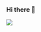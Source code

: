 ### Hi there 👋

<!--
**RK41099/RK41099** is a ✨ _special_ ✨ repository because its `README.md` (this file) appears on your GitHub profile.

<img src="https://github.com/RK41099/RK41099/blob/master/Screenshot%20(18).png" width="1581" height="515" alt="banner">
<!--
Here are some ideas to get you started:
- 🔭 I’m currently working on ...
- 🌱 I’m currently learning ...
- 👯 I’m looking to collaborate on ...
- 🤔 I’m looking for help with ...
- 💬 Ask me about ...
- 📫 How to reach me: ...
- 😄 Pronouns: ...
- ⚡ Fun fact: ...
-->
<img src="https://github-readme-stats.vercel.app/api?username=RK41099&&show_icons=true&title_color=ffffff&icon_color=bb2acf&text_color=daf7dc&bg_color=191919">
